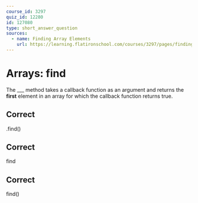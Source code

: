 ```yaml
---
course_id: 3297
quiz_id: 12280
id: 127080
type: short_answer_question
sources:
  - name: Finding Array Elements
    url: https://learning.flatironschool.com/courses/3297/pages/finding-array-elements?module_item_id=143583
---
```


# Arrays: find

The \_\_\_ method takes a callback function as an argument and returns the
**first** element in an array for which the callback function returns true.

## Correct

.find()

## Correct

find

## Correct

find()

